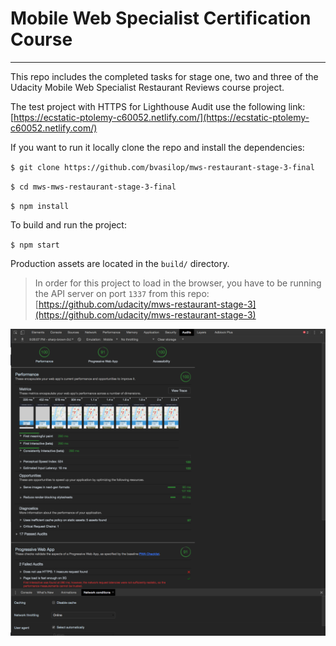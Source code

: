 # Mobile Web Specialist Certification Course

---

This repo includes the completed tasks for stage one, two and three of the Udacity Mobile Web Specialist Restaurant Reviews course project.

The test project with HTTPS for Lighthouse Audit use the following link: [https://ecstatic-ptolemy-c60052.netlify.com/](https://ecstatic-ptolemy-c60052.netlify.com/)

If you want to run it locally clone the repo and install the dependencies:

`$ git clone https://github.com/bvasilop/mws-restaurant-stage-3-final`

`$ cd mws-mws-restaurant-stage-3-final`

`$ npm install`

To build and run the project:

`$ npm start`

Production assets are located in the `build/` directory.

> In order for this project to load in the browser, you have to be running the API server on port `1337` from this repo: [https://github.com/udacity/mws-restaurant-stage-3](https://github.com/udacity/mws-restaurant-stage-3)

![current pwa state](audit-results.png)
